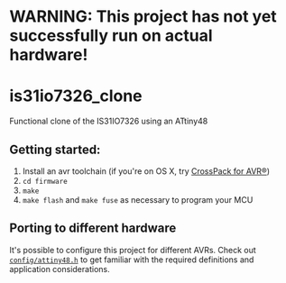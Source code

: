 # WARNING: This project has not yet successfully run on actual hardware!

# is31io7326_clone
Functional clone of the IS31IO7326 using an ATtiny48

## Getting started:

1. Install an avr toolchain (if you're on OS X, try [CrossPack for AVR®](https://www.obdev.at/products/crosspack/))
2. `cd firmware`
3. `make`
4. `make flash` and `make fuse` as necessary to program your MCU

## Porting to different hardware

It's possible to configure this project for different AVRs. Check out [`config/attiny48.h`](https://github.com/numist/is31io7326_clone/blob/master/firmware/config/attiny48.h) to get familiar with the required definitions and application considerations.
